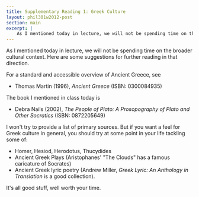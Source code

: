 ```yaml
---
title: Supplementary Reading 1: Greek Culture
layout: phil301w2012-post
section: main
excerpt: |
    As I mentioned today in lecture, we will not be spending time on the broader culture context. Here are some suggestions for further reading in that direction.
---
```


As I mentioned today in lecture, we will not be spending time on the broader cultural context. Here are some suggestions for further reading in that direction.

For a standard and accessible overview of Ancient Greece, see

+   Thomas Martin (1996), *Ancient Greece* (ISBN: 0300084935)

The book I mentioned in class today is

+   Debra Nails (2002), *The People of Plato: A Prosopography of Plato and Other Socratics* (ISBN: 0872205649)

I won't try to provide a list of primary sources. But if you want a feel for Greek culture in general, you should try at some point in your life tackling some of:

+   Homer, Hesiod, Herodotus, Thucydides
+   Ancient Greek Plays (Aristophanes' "The Clouds" has a famous caricature of Socrates)
+   Ancient Greek lyric poetry (Andrew Miller, *Greek Lyric: An Anthology in Translation* is a good collection).

It's all good stuff, well worth your time.
